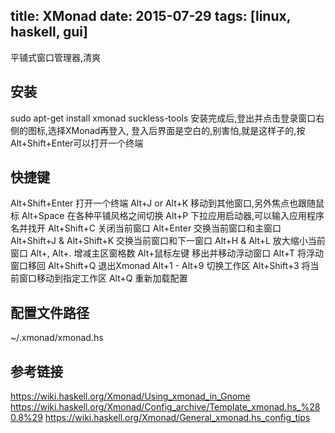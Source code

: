 title: XMonad
date: 2015-07-29
tags: [linux, haskell, gui]
---
平铺式窗口管理器,清爽
<!--more-->
## 安装
sudo apt-get install xmonad suckless-tools
安装完成后,登出并点击登录窗口右侧的图标,选择XMonad再登入,
登入后界面是空白的,别害怕,就是这样子的,按Alt+Shift+Enter可以打开一个终端

## 快捷键
Alt+Shift+Enter 打开一个终端
Alt+J or Alt+K 移动到其他窗口,另外焦点也跟随鼠标
Alt+Space 在各种平铺风格之间切换
Alt+P 下拉应用启动器,可以输入应用程序名并找开
Alt+Shift+C 关闭当前窗口
Alt+Enter 交换当前窗口和主窗口
Alt+Shift+J & Alt+Shift+K 交换当前窗口和下一窗口
Alt+H & Alt+L 放大缩小当前窗口
Alt+, Alt+. 增减主区窗格数
Alt+鼠标左键 移出并移动浮动窗口
Alt+T 将浮动窗口移回
Alt+Shift+Q 退出Xmonad
Alt+1 - Alt+9 切换工作区
Alt+Shift+3 将当前窗口移动到指定工作区
Alt+Q 重新加载配置

## 配置文件路径 
~/.xmonad/xmonad.hs

## 参考链接
https://wiki.haskell.org/Xmonad/Using_xmonad_in_Gnome
https://wiki.haskell.org/Xmonad/Config_archive/Template_xmonad.hs_%280.8%29
https://wiki.haskell.org/Xmonad/General_xmonad.hs_config_tips

